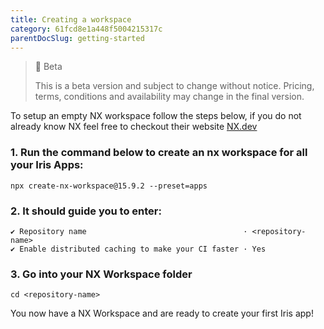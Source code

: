 ```yaml
---
title: Creating a workspace
category: 61fcd8e1a448f5004215317c
parentDocSlug: getting-started
---
```


> 🚧 Beta
> 
> This is a beta version and subject to change without notice. Pricing, terms, conditions and availability may change in the final version.

To setup an empty NX workspace follow the steps below, if you do not already know NX feel free to checkout their website [NX.dev](https://nx.dev)

### 1. Run the command below to create an nx workspace for all your Iris Apps:

```
npx create-nx-workspace@15.9.2 --preset=apps
```

### 2. It should guide you to enter:

```
✔ Repository name									· <repository-name>
✔ Enable distributed caching to make your CI faster	· Yes
```

### 3. Go into your NX Workspace folder

```
cd <repository-name>
```

You now have a NX Workspace and are ready to create your first Iris app!
